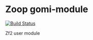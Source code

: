 Zoop gomi-module
================

[![Build Status](https://secure.travis-ci.org/zoopcommerce/gomi-module.png)](http://travis-ci.org/zoopcommerce/gomi-module)

Zf2 user module